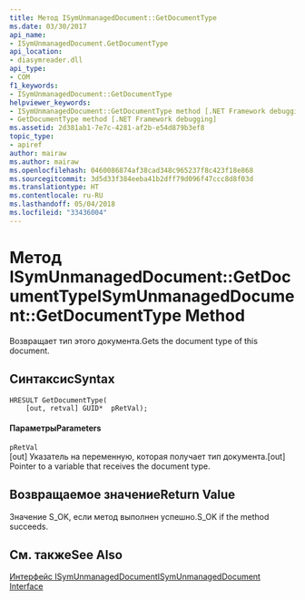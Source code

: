 ```yaml
---
title: Метод ISymUnmanagedDocument::GetDocumentType
ms.date: 03/30/2017
api_name:
- ISymUnmanagedDocument.GetDocumentType
api_location:
- diasymreader.dll
api_type:
- COM
f1_keywords:
- ISymUnmanagedDocument::GetDocumentType
helpviewer_keywords:
- ISymUnmanagedDocument::GetDocumentType method [.NET Framework debugging]
- GetDocumentType method [.NET Framework debugging]
ms.assetid: 2d381ab1-7e7c-4281-af2b-e54d879b3ef8
topic_type:
- apiref
author: mairaw
ms.author: mairaw
ms.openlocfilehash: 0460086874af38cad348c965237f8c423f18e868
ms.sourcegitcommit: 3d5d33f384eeba41b2dff79d096f47ccc8d8f03d
ms.translationtype: HT
ms.contentlocale: ru-RU
ms.lasthandoff: 05/04/2018
ms.locfileid: "33436004"
---
```

# <a name="isymunmanageddocumentgetdocumenttype-method"></a><span data-ttu-id="58794-102">Метод ISymUnmanagedDocument::GetDocumentType</span><span class="sxs-lookup"><span data-stu-id="58794-102">ISymUnmanagedDocument::GetDocumentType Method</span></span>
<span data-ttu-id="58794-103">Возвращает тип этого документа.</span><span class="sxs-lookup"><span data-stu-id="58794-103">Gets the document type of this document.</span></span>  
  
## <a name="syntax"></a><span data-ttu-id="58794-104">Синтаксис</span><span class="sxs-lookup"><span data-stu-id="58794-104">Syntax</span></span>  
  
```  
HRESULT GetDocumentType(  
    [out, retval] GUID*  pRetVal);  
```  
  
#### <a name="parameters"></a><span data-ttu-id="58794-105">Параметры</span><span class="sxs-lookup"><span data-stu-id="58794-105">Parameters</span></span>  
 `pRetVal`  
 <span data-ttu-id="58794-106">[out] Указатель на переменную, которая получает тип документа.</span><span class="sxs-lookup"><span data-stu-id="58794-106">[out] Pointer to a variable that receives the document type.</span></span>  
  
## <a name="return-value"></a><span data-ttu-id="58794-107">Возвращаемое значение</span><span class="sxs-lookup"><span data-stu-id="58794-107">Return Value</span></span>  
 <span data-ttu-id="58794-108">Значение S_OK, если метод выполнен успешно.</span><span class="sxs-lookup"><span data-stu-id="58794-108">S_OK if the method succeeds.</span></span>  
  
## <a name="see-also"></a><span data-ttu-id="58794-109">См. также</span><span class="sxs-lookup"><span data-stu-id="58794-109">See Also</span></span>  
 [<span data-ttu-id="58794-110">Интерфейс ISymUnmanagedDocument</span><span class="sxs-lookup"><span data-stu-id="58794-110">ISymUnmanagedDocument Interface</span></span>](../../../../docs/framework/unmanaged-api/diagnostics/isymunmanageddocument-interface.md)
